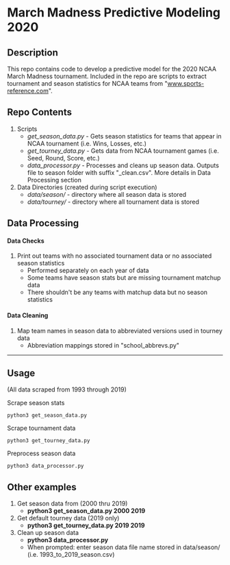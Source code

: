 # March Madness Predictive Modeling 2020

## Description
This repo contains code to develop a predictive model for the 2020 NCAA March Madness tournament. Included in the repo are scripts to extract tournament and season statistics for NCAA teams from "www.sports-reference.com".

## Repo Contents
1. Scripts
	* *get_season_data.py* - Gets season statistics for teams that appear in NCAA tournament (i.e. Wins, Losses, etc.)
	* *get_tourney_data.py* - Gets data from NCAA tournament games (i.e. Seed, Round, Score, etc.)
	* *data_processor.py* - Processes and cleans up season data. Outputs file to season folder with suffix "\_clean.csv". More details in Data Processing section
2. Data Directories (created during script execution)
	* *data/season/* - directory where all season data is stored
	* *data/tourney/* - directory where all tournament data is stored

## Data Processing
#### Data Checks
1. Print out teams with no associated tournament data or no associated season statistics
	* Performed separately on each year of data
	* Some teams have season stats but are missing tournament matchup data
	* There shouldn't be any teams with matchup data but no season statistics

#### Data Cleaning
1. Map team names in season data to abbreviated versions used in tourney data
	* Abbreviation mappings stored in "school\_abbrevs.py"

---

## Usage
(All data scraped from 1993 through 2019)

Scrape season stats

	python3 get_season_data.py

Scrape tournament data

	python3 get_tourney_data.py

Preprocess season data

	python3 data_processor.py

## Other examples
1. Get season data from (2000 thru 2019)
	* **python3 get_season_data.py 2000 2019**
2. Get default tourney data (2019 only)
	* **python3 get_tourney_data.py 2019 2019**
3. Clean up season data
	* **python3 data_processor.py**
	* When prompted: enter season data file name stored in data/season/ (i.e. 1993\_to\_2019\_season.csv)
